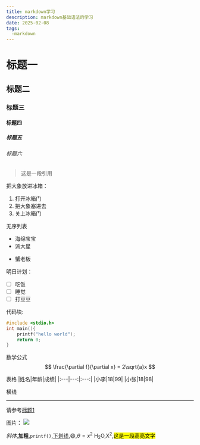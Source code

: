 ```yaml
---
title: markdown学习
description: markdown基础语法的学习
date: 2025-02-08
tags:
  -markdown
---
```

# 标题一
## 标题二
### 标题三
#### 标题四
##### 标题五
###### 标题六

>这是一段引用

把大象放进冰箱：
1. 打开冰箱门
2. 把大象塞进去
3. 关上冰箱门

无序列表
- 海绵宝宝
- 派大星
* 蟹老板

明日计划：
- [ ] 吃饭
- [ ] 睡觉
- [ ] 打豆豆 

代码块:
```c
#include <stdio.h>
int main(){
    printf("hello world");
    return 0;
}
```

数学公式
$$
\frac{\partial f}{\partial x} = 2\sqrt{a}x
$$

表格
|姓名|年龄|成绩|
|:---|---:|:---:|
|小李|18|99|
|小张|18|98|


横线


---



请参考[标题1](#标题一)



图片：
<img src="/love.jpg">

*斜体*,**加粗**,`printf()`,<u>下划线</u>,:smile:,$\theta=x^2$
H<sub>2</sub>O,X<sup>2</sup>,<mark>这是一段高亮文字</mark>


